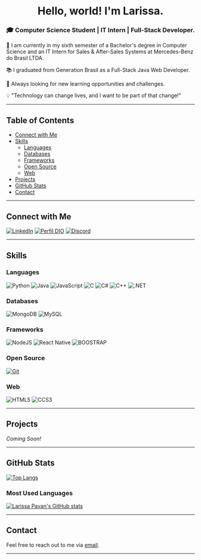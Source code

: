 <h1 align="center">Hello, world! I'm Larissa.</h1> 
<h3 align="center">🎓 Computer Science Student | IT Intern | Full-Stack Developer.</h3>

🌟 I am currently in my sixth semester of a Bachelor's degree in Computer Science and an IT Intern for Sales & After-Sales Systems at Mercedes-Benz do Brasil LTDA.

📚 I graduated from Generation Brasil as a Full-Stack Java Web Developer.

👀 Always looking for new learning opportunities and challenges.

💡 "Technology can change lives, and I want to be part of that change!"

---

## Table of Contents
- [Connect with Me](#connect-with-me)
- [Skills](#skills)
  - [Languages](#languages)
  - [Databases](#databases)
  - [Frameworks](#frameworks)
  - [Open Source](#open-source)
  - [Web](#web)
- [Projects](#projects)
- [GitHub Stats](#github-stats)
- [Contact](#contact)

---

## Connect with Me

[![LinkedIn](https://img.shields.io/badge/LinkedIn-000?style=for-the-badge&logo=linkedin&logoColor=0E76A8)](https://www.linkedin.com/in/larissacpavan/)
[![Perfil DIO](https://img.shields.io/badge/-Meu%20Perfil%20na%20DIO-000?style=for-the-badge)](https://web.dio.me/users/larispavan/) 
[![Discord](https://img.shields.io/badge/Discord-000?style=for-the-badge&logo=discord)](https://www.discord.com/in/lacpavan/)

---

## Skills

### Languages

![Python](https://img.shields.io/badge/Python-000?style=for-the-badge&logo=python)
![Java](https://img.shields.io/badge/Java-000?style=for-the-badge&logo=java)
![JavaScript](https://img.shields.io/badge/JavaScript-000?style=for-the-badge&logo=javascript)
![C](https://img.shields.io/badge/C-000?style=for-the-badge&logo=c)
![C#](https://img.shields.io/badge/C%23-000?style=for-the-badge&logo=c-sharp&logoColor=823085)
![C++](https://img.shields.io/badge/C%2B%2B-000?style=for-the-badge&logo=c%2B%2B&logoColor=00599C)
![.NET](https://img.shields.io/badge/.NET-000?style=for-the-badge&logo=dotnet&logoColor=264CE4)

### Databases

![MongoDB](https://img.shields.io/badge/MongoDb-000?style=for-the-badge&logo=MongoDb)
![MySQL](https://img.shields.io/badge/MySql-000?style=for-the-badge&logo=MySql)

### Frameworks

![NodeJS](https://img.shields.io/badge/nodeJS-000?style=for-the-badge&logo=node.js)
![React Native](https://img.shields.io/badge/React_Native-000?style=for-the-badge&logo=react)
![BOOSTRAP](https://img.shields.io/badge/BOOTSTRAP-000?style=for-the-badge&logo=bootstrap&logoColor=264CE4)

### Open Source

[![Git](https://img.shields.io/badge/Git-000?style=for-the-badge&logo=git&logoColor=E94D5F)](https://git-scm.com/doc)

### Web

![HTML5](https://img.shields.io/badge/HTML5-000?style=for-the-badge&logo=html5)
![CCS3](https://img.shields.io/badge/CSS3-000?style=for-the-badge&logo=css3&logoColor=264CE4)

---

## Projects

*Coming Soon!*

---

## GitHub Stats

[![Top Langs](https://github-readme-stats.vercel.app/api?username=larissacpavan&theme=algolia&show_icons=true)](https://github.com/saifurrahman1193)

### Most Used Languages

[![Larissa Pavan's GitHub stats](https://github-readme-stats.vercel.app/api/top-langs?username=larissacpavan&hide=html,scss,stylus,blade,jupyter%20notebook,python,css,shell,batchfile,dockerfile,typescript&layout=compact)](https://github.com/saifurrahman1193)

---

## Contact

Feel free to reach out to me via [email](mailto:larispavan@hotmail.com).

---
